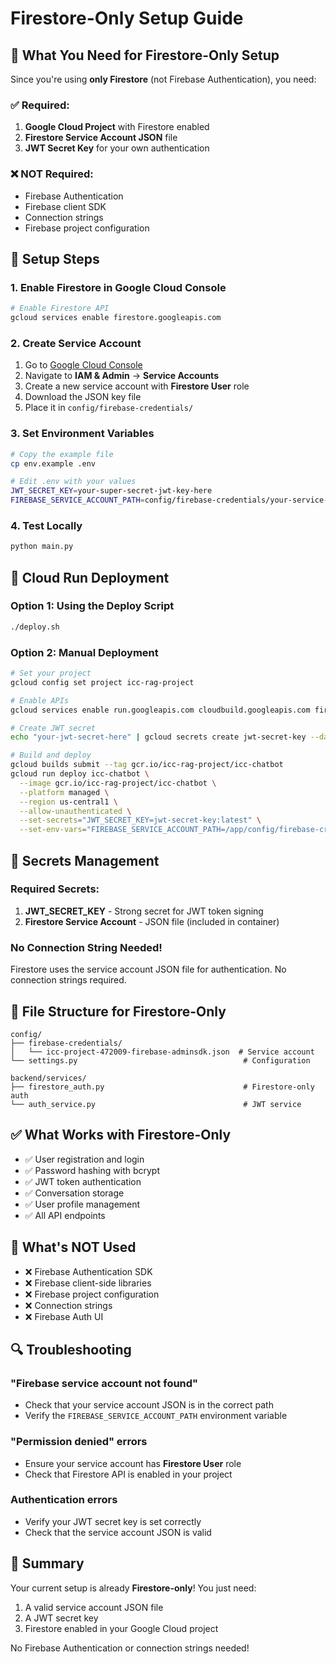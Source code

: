 # Firestore-Only Setup Guide

## 🎯 **What You Need for Firestore-Only Setup**

Since you're using **only Firestore** (not Firebase Authentication), you need:

### ✅ **Required:**
1. **Google Cloud Project** with Firestore enabled
2. **Firestore Service Account JSON** file
3. **JWT Secret Key** for your own authentication

### ❌ **NOT Required:**
- Firebase Authentication
- Firebase client SDK
- Connection strings
- Firebase project configuration

## 🔧 **Setup Steps**

### 1. **Enable Firestore in Google Cloud Console**
```bash
# Enable Firestore API
gcloud services enable firestore.googleapis.com
```

### 2. **Create Service Account**
1. Go to [Google Cloud Console](https://console.cloud.google.com/)
2. Navigate to **IAM & Admin** → **Service Accounts**
3. Create a new service account with **Firestore User** role
4. Download the JSON key file
5. Place it in `config/firebase-credentials/`

### 3. **Set Environment Variables**
```bash
# Copy the example file
cp env.example .env

# Edit .env with your values
JWT_SECRET_KEY=your-super-secret-jwt-key-here
FIREBASE_SERVICE_ACCOUNT_PATH=config/firebase-credentials/your-service-account.json
```

### 4. **Test Locally**
```bash
python main.py
```

## 🚀 **Cloud Run Deployment**

### **Option 1: Using the Deploy Script**
```bash
./deploy.sh
```

### **Option 2: Manual Deployment**
```bash
# Set your project
gcloud config set project icc-rag-project

# Enable APIs
gcloud services enable run.googleapis.com cloudbuild.googleapis.com firestore.googleapis.com secretmanager.googleapis.com

# Create JWT secret
echo "your-jwt-secret-here" | gcloud secrets create jwt-secret-key --data-file=-

# Build and deploy
gcloud builds submit --tag gcr.io/icc-rag-project/icc-chatbot
gcloud run deploy icc-chatbot \
  --image gcr.io/icc-rag-project/icc-chatbot \
  --platform managed \
  --region us-central1 \
  --allow-unauthenticated \
  --set-secrets="JWT_SECRET_KEY=jwt-secret-key:latest" \
  --set-env-vars="FIREBASE_SERVICE_ACCOUNT_PATH=/app/config/firebase-credentials/icc-project-472009-firebase-adminsdk.json"
```

## 🔐 **Secrets Management**

### **Required Secrets:**
1. **JWT_SECRET_KEY** - Strong secret for JWT token signing
2. **Firestore Service Account** - JSON file (included in container)

### **No Connection String Needed!**
Firestore uses the service account JSON file for authentication. No connection strings required.

## 📁 **File Structure for Firestore-Only**

```
config/
├── firebase-credentials/
│   └── icc-project-472009-firebase-adminsdk.json  # Service account
└── settings.py                                     # Configuration

backend/services/
├── firestore_auth.py                               # Firestore-only auth
└── auth_service.py                                 # JWT service
```

## ✅ **What Works with Firestore-Only**

- ✅ User registration and login
- ✅ Password hashing with bcrypt
- ✅ JWT token authentication
- ✅ Conversation storage
- ✅ User profile management
- ✅ All API endpoints

## 🚫 **What's NOT Used**

- ❌ Firebase Authentication SDK
- ❌ Firebase client-side libraries
- ❌ Firebase project configuration
- ❌ Connection strings
- ❌ Firebase Auth UI

## 🔍 **Troubleshooting**

### **"Firebase service account not found"**
- Check that your service account JSON is in the correct path
- Verify the `FIREBASE_SERVICE_ACCOUNT_PATH` environment variable

### **"Permission denied" errors**
- Ensure your service account has **Firestore User** role
- Check that Firestore API is enabled in your project

### **Authentication errors**
- Verify your JWT secret key is set correctly
- Check that the service account JSON is valid

## 🎉 **Summary**

Your current setup is already **Firestore-only**! You just need:
1. A valid service account JSON file
2. A JWT secret key
3. Firestore enabled in your Google Cloud project

No Firebase Authentication or connection strings needed!
